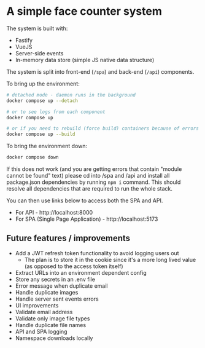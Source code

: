 # A simple face counter system

The system is built with:

- Fastify
- VueJS
- Server-side events
- In-memory data store (simple JS native data structure)

The system is split into front-end (`/spa`) and back-end (`/api`) components.

To bring up the environment:

```sh
# detached mode - daemon runs in the background
docker compose up --detach

# or to see logs from each component
docker compose up

# or if you need to rebuild (force build) containers because of errors
docker compose up --build
```

To bring the environment down:

```sh
docker compose down
```

If this does not work (and you are getting errors that contain "module cannot be found" text) please cd into /spa and /api and install all package.json dependencies by running `npm i` command. This should resolve all dependencies that are required to run the whole stack.

You can then use links below to access both the SPA and API.

- For API - http://localhost:8000
- For SPA (Single Page Application) - http://localhost:5173

## Future features / improvements
 
- Add a JWT refresh token functionality to avoid logging users out
    - The plan is to store it in the cookie since it's a more long lived value (as opposed to the access token itself)
- Extract URLs into an environment dependent config
- Store any secrets in an .env file
- Error message when duplicate email
- Handle duplicate images
- Handle server sent events errors
- UI improvements
- Validate email address
- Validate only image file types
- Handle duplicate file names 
- API and SPA logging 
- Namespace downloads locally